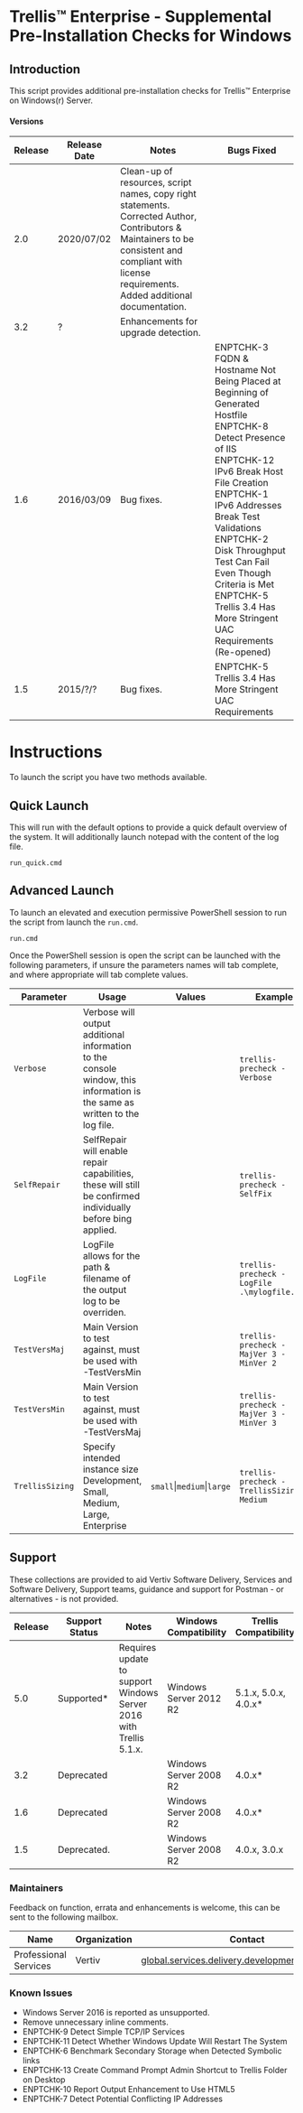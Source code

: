 # Trellis™ Enterprise - Supplemental Pre-Installation Checks for Windows

## Introduction

This script provides additional pre-installation checks for Trellis™ Enterprise on Windows(r) Server.

#### Versions
| Release   | Release Date      | Notes             | Bugs Fixed    |
|-----------|-------------------|-------------------|---------------|
| 2.0		| 2020/07/02		| Clean-up of resources, script names, copy right statements.<br>Corrected Author, Contributors & Maintainers to be consistent and compliant with license requirements.<br>Added additional documentation. | |
| 3.2		  | ?							| Enhancements for upgrade detection. | |
| 1.6 		| 2016/03/09		| Bug fixes. 		| ENPTCHK-3	FQDN & Hostname Not Being Placed at Beginning of Generated Hostfile<br>ENPTCHK-8	Detect Presence of IIS<br>ENPTCHK-12	IPv6 Break Host File Creation<br>ENPTCHK-1	IPv6 Addresses Break Test Validations<br>ENPTCHK-2	Disk Throughput Test Can Fail Even Though Criteria is Met<br>ENPTCHK-5	Trellis 3.4 Has More Stringent UAC Requirements	(Re-opened) |
| 1.5		| 2015/?/?			| Bug fixes.		| ENPTCHK-5	Trellis 3.4 Has More Stringent UAC Requirements |

# Instructions

To launch the script you have two methods available.

## Quick Launch
This will run with the default options to provide a quick default overview of the system. It will additionally launch notepad with the content of the log file.

```shell
run_quick.cmd
```

## Advanced Launch
To launch an elevated and execution permissive PowerShell session to run the script from launch the `run.cmd`.
```shell
run.cmd
```
Once the PowerShell session is open the script can be launched with the following parameters, if unsure the parameters names will tab complete, and where appropriate will tab complete values.

| Parameter 	| Usage																		| Values 				| Example			|
|---------------|---------------------------------------------------------------------------|-----------------------|-------------------|
| `Verbose`		| Verbose will output additional information to the console window, this information is the same as written to the log file. | | `trellis-precheck -Verbose`	|
| `SelfRepair`	| SelfRepair will enable repair capabilities, these will still be confirmed individually before bing applied.| | `trellis-precheck -SelfFix` |
| `LogFile`		| <filename>	LogFile allows for the path & filename of the output log to be overriden.	| 		| `trellis-precheck -LogFile .\mylogfile.txt` |
| `TestVersMaj`	| Main Version to test against, must be used with -TestVersMin |	| `trellis-precheck -MajVer 3 -MinVer 2`	|
| `TestVersMin` | Main Version to test against, must be used with -TestVersMaj |	| `trellis-precheck -MajVer 3 -MinVer 3`	|
| `TrellisSizing` | Specify intended instance size Development, Small, Medium, Large, Enterprise | `small`\|`medium`\|`large` | `trellis-precheck -TrellisSizing Medium` |


## Support
These collections are provided to aid Vertiv Software Delivery, Services and
Software Delivery, Support teams, guidance and support for Postman - or
alternatives - is not provided.

| Release   | Support Status      | Notes             | Windows Compatibility    | Trellis Compatibility |
|-----------|-------------------|-------------------|---------------|----------------------|
| 5.0 			| Supported* | Requires update to support Windows Server 2016 with Trellis 5.1.x. | Windows Server 2012 R2 | 5.1.x, 5.0.x, 4.0.x* |
| 3.2				| Deprecated | | Windows Server 2008 R2 | 4.0.x* |
| 1.6 			| Deprecated | | Windows Server 2008 R2 | 4.0.x* |
| 1.5				| Deprecated. | | Windows Server 2008 R2 | 4.0.x, 3.0.x |

### Maintainers
Feedback on function, errata and enhancements is welcome, this can be sent to the following mailbox.

| Name                 | Organization      | Contact                                                          |
|----------------------|-------------------|------------------------------------------------------------------|
| Professional Services     | Vertiv            | global.services.delivery.development@vertiv.com                |

### Known Issues
* Windows Server 2016 is reported as unsupported.
* Remove unnecessary inline comments.
* ENPTCHK-9	Detect Simple TCP/IP Services
* ENPTCHK-11	Detect Whether Windows Update Will Restart The System
* ENPTCHK-6	Benchmark Secondary Storage when Detected Symbolic links
* ENPTCHK-13	Create Command Prompt Admin Shortcut to Trellis Folder on Desktop
* ENPTCHK-10	Report Output Enhancement to Use HTML5
* ENPTCHK-7	Detect Potential Conflicting IP Addresses
